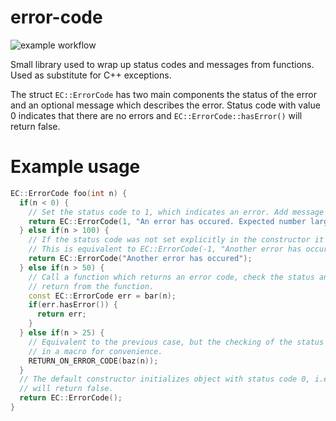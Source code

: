 # error-code
![example workflow](https://github.com/vasil-pashov/error-code/actions/workflows/cmake_ci.yml/badge.svg)

Small library used to wrap up status codes and messages from functions. Used as substitute for C++ exceptions.

The struct `EC::ErrorCode` has two main components the status of the error and an optional message which describes the error. Status code with value 0 indicates that there are no errors and `EC::ErrorCode::hasError()` will return false.

# Example usage
```c++
EC::ErrorCode foo(int n) {
  if(n < 0) {
    // Set the status code to 1, which indicates an error. Add message with string formating. 
    return EC::ErrorCode(1, "An error has occured. Expected number larger than 0, got %d.", n);
  } else if(n > 100) {
    // If the status code was not set explicitly in the constructor it will take the value of -1.
    // This is equivalent to EC::ErrorCode(-1, "Another error has occured");
    return EC::ErrorCode("Another error has occured");
  } else if(n > 50) {
    // Call a function which returns an error code, check the status and if it indicates an error
    // return from the function.
    const EC::ErrorCode err = bar(n);
    if(err.hasError()) {
      return err;
    }
  } else if(n > 25) {
    // Equivalent to the previous case, but the checking of the status and the return are wrapped
    // in a macro for convenience.
    RETURN_ON_ERROR_CODE(baz(n));
  }
  // The default constructor initializes object with status code 0, i.e. no error. EC::ErrorCode::hasError()
  // will return false.
  return EC::ErrorCode();
}
```
